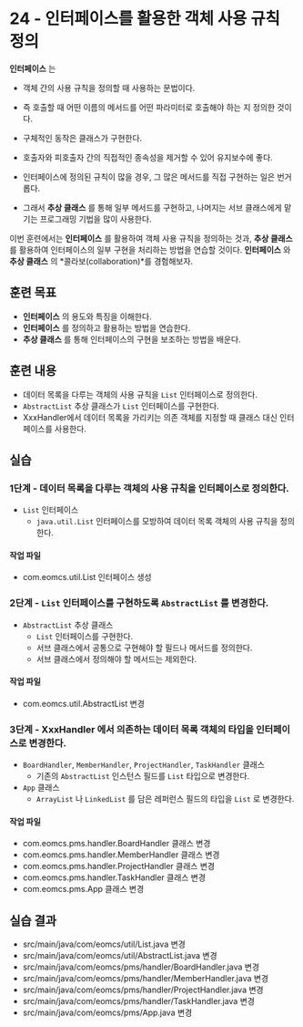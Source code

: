 # 24 - 인터페이스를 활용한 객체 사용 규칙 정의

**인터페이스**  는 

- 객체 간의 사용 규칙을 정의할 때 사용하는 문법이다.
- 즉 호출할 때 어떤 이름의 메서드를 어떤 파라미터로 호출해야 하는 지 정의한 것이다.
- 구체적인 동작은 클래스가 구현한다.
- 호출자와 피호출자 간의 직접적인 종속성을 제거할 수 있어 유지보수에 좋다. 


- 인터페이스에 정의된 규칙이 많을 경우, 그 많은 메서드를 직접 구현하는 일은 번거롭다.
- 그래서 **추상 클래스** 를 통해 일부 메서드를 구현하고,
  나머지는 서브 클래스에게 맡기는 프로그래밍 기법을 많이 사용한다. 

이번 훈련에서는 **인터페이스** 를 활용하여 객체 사용 규칙을 정의하는 것과,
**추상 클래스** 를 활용하여 인터페이스의 일부 구현을 처리하는 방법을 연습할 것이다.
**인터페이스** 와 **추상 클래스** 의 *콜라보(collaboration)*를 경험해보자.

## 훈련 목표

- **인터페이스** 의 용도와 특징을 이해한다.
- **인터페이스** 를 정의하고 활용하는 방법을 연습한다.
- **추상 클래스** 를 통해 인터페이스의 구현을 보조하는 방법을 배운다.


## 훈련 내용

- 데이터 목록을 다루는 객체의 사용 규칙을 `List` 인터페이스로 정의한다.
- `AbstractList` 추상 클래스가 `List` 인터페이스를 구현한다.
- XxxHandler에서 데이터 목록을 가리키는 의존 객체를 지정할 때 클래스 대신 인터페이스를 사용한다.

## 실습

### 1단계 - 데이터 목록을 다루는 객체의 사용 규칙을 인터페이스로 정의한다.

- `List` 인터페이스
  - `java.util.List` 인터페이스를 모방하여 데이터 목록 객체의 사용 규칙을 정의한다. 

#### 작업 파일

- com.eomcs.util.List 인터페이스 생성


### 2단계 - `List` 인터페이스를  구현하도록 `AbstractList` 를 변경한다.

- `AbstractList` 추상 클래스
  - `List` 인터페이스를 구현한다.
  - 서브 클래스에서 공통으로 구현해야 할 필드나 메서드를 정의한다.
  - 서브 클래스에서 정의해야 할 메서드는 제외한다.

#### 작업 파일

- com.eomcs.util.AbstractList 변경

### 3단계 - XxxHandler 에서 의존하는 데이터 목록 객체의 타입을 인터페이스로 변경한다.

- `BoardHandler`, `MemberHandler`, `ProjectHandler`, `TaskHandler` 클래스
  - 기존의 `AbstractList` 인스턴스 필드를 `List` 타입으로 변경한다.
- `App` 클래스
  - `ArrayList` 나 `LinkedList` 를 담은 레퍼런스 필드의 타입을 `List` 로 변경한다.
  
#### 작업 파일

- com.eomcs.pms.handler.BoardHandler 클래스 변경
- com.eomcs.pms.handler.MemberHandler 클래스 변경
- com.eomcs.pms.handler.ProjectHandler 클래스 변경
- com.eomcs.pms.handler.TaskHandler 클래스 변경
- com.eomcs.pms.App 클래스 변경

## 실습 결과

- src/main/java/com/eomcs/util/List.java 변경
- src/main/java/com/eomcs/util/AbstractList.java 변경
- src/main/java/com/eomcs/pms/handler/BoardHandler.java 변경
- src/main/java/com/eomcs/pms/handler/MemberHandler.java 변경
- src/main/java/com/eomcs/pms/handler/ProjectHandler.java 변경
- src/main/java/com/eomcs/pms/handler/TaskHandler.java 변경
- src/main/java/com/eomcs/pms/App.java 변경